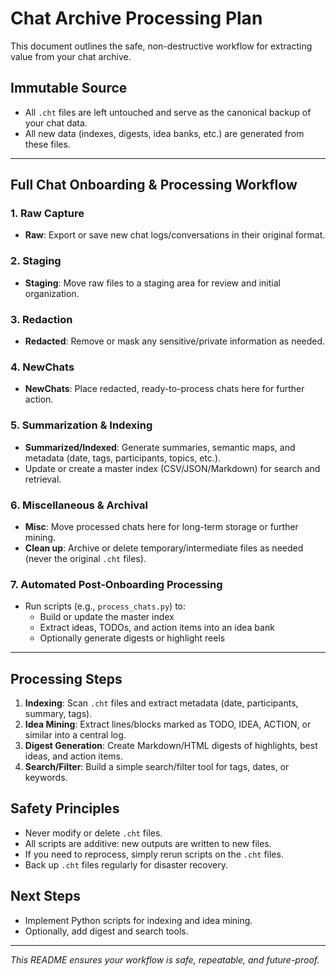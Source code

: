 # Chat Archive Processing Plan

This document outlines the safe, non-destructive workflow for extracting value from your chat archive.

## Immutable Source
- All `.cht` files are left untouched and serve as the canonical backup of your chat data.
- All new data (indexes, digests, idea banks, etc.) are generated from these files.

---

## Full Chat Onboarding & Processing Workflow

### 1. Raw Capture
- **Raw**: Export or save new chat logs/conversations in their original format.

### 2. Staging
- **Staging**: Move raw files to a staging area for review and initial organization.

### 3. Redaction
- **Redacted**: Remove or mask any sensitive/private information as needed.

### 4. NewChats
- **NewChats**: Place redacted, ready-to-process chats here for further action.

### 5. Summarization & Indexing
- **Summarized/Indexed**: Generate summaries, semantic maps, and metadata (date, tags, participants, topics, etc.).
- Update or create a master index (CSV/JSON/Markdown) for search and retrieval.

### 6. Miscellaneous & Archival
- **Misc**: Move processed chats here for long-term storage or further mining.
- **Clean up**: Archive or delete temporary/intermediate files as needed (never the original `.cht` files).

### 7. Automated Post-Onboarding Processing
- Run scripts (e.g., `process_chats.py`) to:
  - Build or update the master index
  - Extract ideas, TODOs, and action items into an idea bank
  - Optionally generate digests or highlight reels

---

## Processing Steps
1. **Indexing**: Scan `.cht` files and extract metadata (date, participants, summary, tags).
2. **Idea Mining**: Extract lines/blocks marked as TODO, IDEA, ACTION, or similar into a central log.
3. **Digest Generation**: Create Markdown/HTML digests of highlights, best ideas, and action items.
4. **Search/Filter**: Build a simple search/filter tool for tags, dates, or keywords.

## Safety Principles
- Never modify or delete `.cht` files.
- All scripts are additive: new outputs are written to new files.
- If you need to reprocess, simply rerun scripts on the `.cht` files.
- Back up `.cht` files regularly for disaster recovery.

## Next Steps
- Implement Python scripts for indexing and idea mining.
- Optionally, add digest and search tools.

---

_This README ensures your workflow is safe, repeatable, and future-proof._
